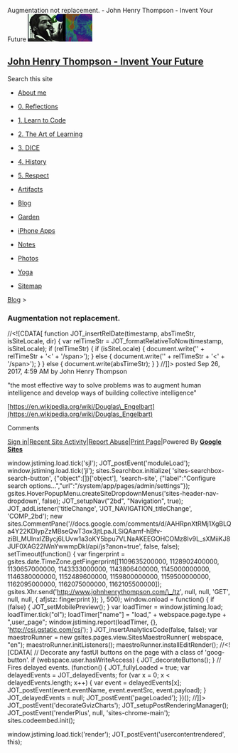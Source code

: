 Augmentation not replacement. - John Henry Thompson - Invent Your Future [![John Henry Thompson - Invent Your Future](../_/rsrc/1329567069254/config/customLogo.gif-revision=6.png)](../index.html)

[John Henry Thompson - Invent Your Future](../index.html)
---------------------------------------------------------

Search this site

*   [About me](../home.html)
    
*   [0\. Reflections](../0-refections-on-learning.html)
    
*   [1\. Learn to Code](../learning-to-program.html)
    
*   [2\. The Art of Learning](../the-art-of-learning.html)
    
*   [3\. DICE](../3-dice.html)
    
*   [4\. History](../4-history.html)
    
*   [5\. Respect](../heros.html)
    
*   [Artifacts](../artifacts.html)
    
*   [Blog](../z-blog-1.html)
    
*   [Garden](../4-garden.html)
    
*   [iPhone Apps](../iphone-apps.html)
    
*   [Notes](../notes.html)
    
*   [Photos](../family.html)
    
*   [Yoga](../yoga.html)
    
*   [Sitemap](../system/app/pages/sitemap/hierarchy.html)
    

[Blog](../z-blog-1.html)‎ > ‎

### Augmentation not replacement.

//<!\[CDATA\[ function JOT\_insertRelDate(timestamp, absTimeStr, isSiteLocale, dir) { var relTimeStr = JOT\_formatRelativeToNow(timestamp, isSiteLocale); if (relTimeStr) { if (isSiteLocale) { document.write('<span timestamp="' + timestamp + '" issitelocale="' + isSiteLocale + '" title="' + absTimeStr + '" dir="' + dir + '">' + relTimeStr + '<' + '/span>'); } else { document.write('<span timestamp="' + timestamp + '" title="' + absTimeStr + '" dir="' + dir + '">' + relTimeStr + '<' + '/span>'); } } else { document.write(absTimeStr); } } //\]\]> posted Sep 26, 2017, 4:59 AM by John Henry Thompson

"the most effective way to solve problems was to augment human intelligence and develop ways of building collective intelligence"  

[https://en.wikipedia.org/wiki/Douglas\_Engelbart](https://en.wikipedia.org/wiki/Douglas_Engelbart)

  

  

  

Comments

[Sign in](https://accounts.google.com/ServiceLogin?continue=http://sites.google.com/a/johnhenrythompson.com/jht/z-blog-1/augmentationnotreplacement&service=jotspot)|[Recent Site Activity](../system/app/pages/recentChanges.html)|[Report Abuse](http://sites.google.com/a/johnhenrythompson.com/jht/system/app/pages/reportAbuse)|[Print Page](javascript:;)|Powered By **[Google Sites](http://sites.google.com/site)**

window.jstiming.load.tick('sjl'); JOT\_postEvent('moduleLoad'); window.jstiming.load.tick('jl'); sites.Searchbox.initialize( 'sites-searchbox-search-button', {"object":\[\]}\['object'\], 'search-site', {"label":"Configure search options...","url":"/system/app/pages/admin/settings"}); gsites.HoverPopupMenu.createSiteDropdownMenus('sites-header-nav-dropdown', false); JOT\_setupNav("2bd", "Navigation", true); JOT\_addListener('titleChange', 'JOT\_NAVIGATION\_titleChange', 'COMP\_2bd'); new sites.CommentPane('//docs.google.com/comments/d/AAHRpnXtRMj1XgBLQa4Y22KDIypZzMBseQwT3ox3jtLpaJLSiQAamf-hBfv-ziBl\_MUlnxIZBycj6LUvw1a3oKY5bpu7VLNaAKEEGOHCOMz8Iv9L\_sXMiiKJ8JUF0XAG22lWnYwwmpDkI/api/js?anon=true', false, false); setTimeout(function() { var fingerprint = gsites.date.TimeZone.getFingerprint(\[1109635200000, 1128902400000, 1130657000000, 1143333000000, 1143806400000, 1145000000000, 1146380000000, 1152489600000, 1159800000000, 1159500000000, 1162095000000, 1162075000000, 1162105500000\]); gsites.Xhr.send('http://www.johnhenrythompson.com/\_/tz', null, null, 'GET', null, null, { afjstz: fingerprint }); }, 500); window.onload = function() { if (false) { JOT\_setMobilePreview(); } var loadTimer = window.jstiming.load; loadTimer.tick("ol"); loadTimer\["name"\] = "load," + webspace.page.type + ",user\_page"; window.jstiming.report(loadTimer, {}, 'http://csi.gstatic.com/csi'); } JOT\_insertAnalyticsCode(false, false); var maestroRunner = new gsites.pages.view.SitesMaestroRunner( webspace, "en"); maestroRunner.initListeners(); maestroRunner.installEditRender(); //<!\[CDATA\[ // Decorate any fastUI buttons on the page with a class of 'goog-button'. if (webspace.user.hasWriteAccess) { JOT\_decorateButtons(); } // Fires delayed events. (function() { JOT\_fullyLoaded = true; var delayedEvents = JOT\_delayedEvents; for (var x = 0; x < delayedEvents.length; x++) { var event = delayedEvents\[x\]; JOT\_postEvent(event.eventName, event.eventSrc, event.payload); } JOT\_delayedEvents = null; JOT\_postEvent('pageLoaded'); })(); //\]\]> JOT\_postEvent('decorateGvizCharts'); JOT\_setupPostRenderingManager(); JOT\_postEvent('renderPlus', null, 'sites-chrome-main'); sites.codeembed.init();

window.jstiming.load.tick('render'); JOT\_postEvent('usercontentrendered', this);